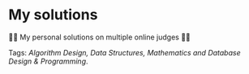 # My solutions

:man_scientist: My personal solutions on multiple online judges :man_scientist:

Tags: *Algorithm Design, Data Structures, Mathematics and Database Design & Programming*.
